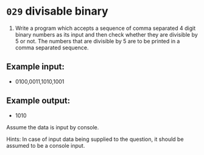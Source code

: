 # `029` divisable binary

1. Write a program which accepts a sequence of comma separated 4 digit binary numbers as its input and then check whether they are divisible by 5 or not. The numbers that are divisible by 5 are to be printed in a comma separated sequence.

## Example input:

+ 0100,0011,1010,1001

## Example output:

+ 1010

 Assume the data is input by console.

Hints:
In case of input data being supplied to the question, it should be assumed to be a console input.